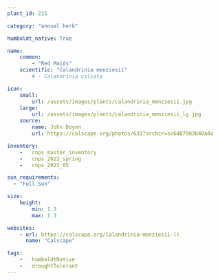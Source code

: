 ```yaml
---
plant_id: 215 

category: "annual herb"

humboldt_native: True

name: 
    common: 
        - "Red Maids"  
    scientific: "Calandrinia menziesii"   
        # - Calandrinia ciliata

icon: 
    small: 
        url: /assets/images/plants/calandrinia_menziesii.jpg 
    large: 
        url: /assets/images/plants/calandrinia_menziesii_lg.jpg 
    source: 
        name: John Doyen 
        url: https://calscape.org/photos/633?srchcr=sc6407983b40a4a 

inventory: 
    -   cnps_master_inventory
    -   cnps_2023_spring
    -   cnps_2023_05

sun_requirements:
  - "Full Sun"

size:
    height: 
        min: 1.3
        max: 1.3

websites:
    - url: https://calscape.org/Calandrinia-menziesii-() 
      name: "Calscape"

tags:  
    -   humboldtNative
    -   droughtTolerant
---
```








